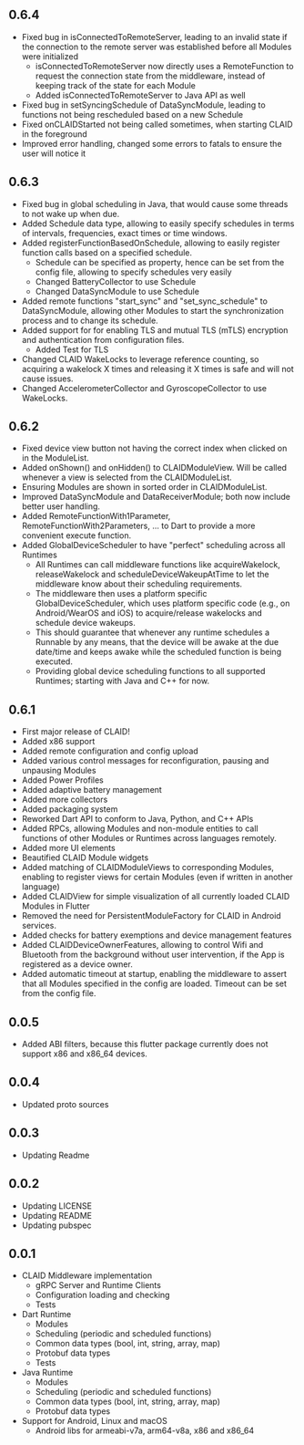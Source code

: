 ## 0.6.4
* Fixed bug in isConnectedToRemoteServer, leading to an invalid state if the connection to the remote server was established before all Modules were initialized
  * isConnectedToRemoteServer now directly uses a RemoteFunction to request the connection state from the middleware, instead of keeping track of the state for each Module
  * Added isConnectedToRemoteServer to Java API as well
* Fixed bug in setSyncingSchedule of DataSyncModule, leading to functions not being rescheduled based on a new Schedule
* Fixed onCLAIDStarted not being called sometimes, when starting CLAID in the foreground
* Improved error handling, changed some errors to fatals to ensure the user will notice it
 
## 0.6.3
* Fixed bug in global scheduling in Java, that would cause some threads to not wake up when due.
* Added Schedule data type, allowing to easily specify schedules in terms of intervals, frequencies, exact times or time windows.
* Added registerFunctionBasedOnSchedule, allowing to easily register function calls based on a specified schedule.
  * Schedule can be specified as property, hence can be set from the config file, allowing to specify schedules very easily
  * Changed BatteryCollector to use Schedule
  * Changed DataSyncModule to use Schedule
* Added remote functions "start_sync" and "set_sync_schedule" to DataSyncModule, allowing other Modules to start the synchronization process and to change its schedule.
* Added support for for enabling TLS and mutual TLS (mTLS) encryption and authentication from configuration files.
  * Added Test for TLS
* Changed CLAID WakeLocks to leverage reference counting, so acquiring a wakelock X times and releasing it X times is safe and will not cause issues.
* Changed AccelerometerCollector and GyroscopeCollector to use WakeLocks.

## 0.6.2
* Fixed device view button not having the correct index when clicked on in the ModuleList.
* Added onShown() and onHidden() to CLAIDModuleView. Will be called whenever a view is selected from the CLAIDModuleList.
* Ensuring Modules are shown in sorted order in CLAIDModuleList.
* Improved DataSyncModule and DataReceiverModule; both now include better user handling.
* Added RemoteFunctionWith1Parameter, RemoteFunctionWith2Parameters, ... to Dart to provide a more convenient execute function.
* Added GlobalDeviceScheduler to have "perfect" scheduling across all Runtimes
  * All Runtimes can call middleware functions like acquireWakelock, releaseWakelock and scheduleDeviceWakeupAtTime to let the middleware know about their scheduling requirements.
  * The middleware then uses a platform specific GlobalDeviceScheduler, which uses platform specific code (e.g., on Android/WearOS and iOS) to acquire/release wakelocks and schedule device wakeups.
  * This should guarantee that whenever any runtime schedules a Runnable by any means, that the device will be awake at the due date/time and keeps awake while the scheduled function is being executed.
  * Providing global device scheduling functions to all supported Runtimes; starting with Java and C++ for now.

## 0.6.1
* First major release of CLAID!
* Added x86 support
* Added remote configuration and config upload
* Added various control messages for reconfiguration, pausing and unpausing Modules
* Added Power Profiles
* Added adaptive battery management
* Added more collectors 
* Added packaging system
* Reworked Dart API to conform to Java, Python, and C++ APIs
* Added RPCs, allowing Modules and non-module entities to call functions of other Modules or Runtimes across languages remotely.
* Added more UI elements
* Beautified CLAID Module widgets
* Added matching of CLAIDModuleViews to corresponding Modules, enabling to register views for certain Modules (even if written in another language)
* Added CLAIDView for simple visualization of all currently loaded CLAID Modules in Flutter
* Removed the need for PersistentModuleFactory for CLAID in Android services. 
* Added checks for battery exemptions and device management features
* Added CLAIDDeviceOwnerFeatures, allowing to control Wifi and Bluetooth from the background without user intervention, if the App is registered as a device owner.
* Added automatic timeout at startup, enabling the middleware to assert that all Modules specified in the config are loaded. Timeout can be set from the config file.
  

## 0.0.5
* Added ABI filters, because this flutter package currently does not support x86 and x86_64 devices.

## 0.0.4
* Updated proto sources




## 0.0.3 
* Updating Readme




## 0.0.2
* Updating LICENSE
* Updating README
* Updating pubspec


## 0.0.1

* CLAID Middleware implementation 
    * gRPC Server and Runtime Clients
    * Configuration loading and checking
    * Tests
* Dart Runtime
    * Modules
    * Scheduling (periodic and scheduled functions)
    * Common data types (bool, int, string, array, map)
    * Protobuf data types
    * Tests
* Java Runtime
    * Modules
    * Scheduling (periodic and scheduled functions)
    * Common data types (bool, int, string, array, map)
    * Protobuf data types
* Support for Android, Linux and macOS
    * Android libs for armeabi-v7a, arm64-v8a, x86 and x86_64 
